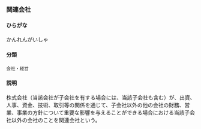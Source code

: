 <div style="display:none;">

## [あ行](securities-terms?id=あ行)
## [か行](securities-terms?id=か行)

</div>

### 関連会社

#### ひらがな

かんれんがいしゃ

#### 分類

`会社・経営`

#### 説明

株式会社（当該会社が子会社を有する場合には、当該子会社も含む）が、出資、人事、資金、技術、取引等の関係を通じて、子会社以外の他の会社の財務、営業、事業の方針について重要な影響を与えることができる場合における当該子会社以外の会社のことを関連会社という。

<div style="display:none;">

## [さ行](securities-terms?id=さ行)
## [た行](securities-terms?id=た行)
## [な行](securities-terms?id=な行)
## [は行](securities-terms?id=は行)
## [ま行](securities-terms?id=ま行)
## [や行](securities-terms?id=や行)
## [ら行](securities-terms?id=ら行)
## [わ行](securities-terms?id=わ行)
## [英数字・記号](securities-terms?id=英数字・記号)

</div>

